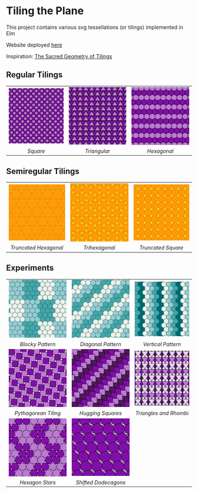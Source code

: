 # Tiling the Plane

This project contains various svg tessellations (or tilings) implemented in Elm

Website deployed [here](https://vsebastian8.github.io/Tessellation/)

Inspiration: [The Sacred Geometry of Tilings](https://www.youtube.com/watch?v=wiWEP5Kf8sk&t=398s)

## Regular Tilings

|                                                      |                                                        |                                                       |
| :--------------------------------------------------: | :----------------------------------------------------: | :---------------------------------------------------: |
| <img src="./assets/regular/squares.png" width="200"> | <img src="./assets/regular/triangles.png" width="200"> | <img src="./assets/regular/hexagons.png" width="200"> |
|                       _Square_                       |                      _Triangular_                      |                      _Hexagonal_                      |

## Semiregular Tilings

|                                                                     |                                                               |                                                                  |
| :-----------------------------------------------------------------: | :-----------------------------------------------------------: | :--------------------------------------------------------------: |
| <img src="./assets/semiregular/truncatedHexagonal.png" width="200"> | <img src="./assets/semiregular/triHexagonal.png" width="200"> | <img src="./assets/semiregular/truncatedSquare.png" width="200"> |
|                        _Truncated Hexagonal_                        |                        _Trihexagonal_                         |                        _Truncated Square_                        |

## Experiments

|                                                                    |                                                                    |                                                                  |
| :----------------------------------------------------------------: | :----------------------------------------------------------------: | :--------------------------------------------------------------: |
|   <img src="./assets/experiments/hexagonBlock.png" width="200">    |  <img src="./assets/experiments/hexagonDiagonal.png" width="200">  | <img src="./assets/experiments/hexagonVertical.png" width="200"> |
|                          _Blocky Pattern_                          |                         _Diagonal Pattern_                         |                        _Vertical Pattern_                        |
| <img src="./assets/experiments/pythagoreanTiling.png" width="200"> |  <img src="./assets/experiments/huggingSquares.png" width="200">   | <img src="./assets/experiments/trianglePattern.png" width="200"> |
|                        _Pythagorean Tiling_                        |                         _Hugging Squares_                          |                      _Triangles and Rhombi_                      |
|   <img src="./assets/experiments/hexagonStars.png" width="200">    | <img src="./assets/experiments/shiftedDodecagons.png" width="200"> |
|                          _Hexagon Stars_                           |                        _Shifted Dodecagons_                        |
